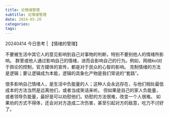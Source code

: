 ```yaml
---
title: 论情绪管理
subtitle: 论情绪管理
date: 2024-05-20
categories: 
tags: 
---
```

20240414 今日思考 | 【情绪的管理】

不要被生活中其它人的意见影响到自己对事物的判断，特别不要别他人的情绪所影响。
群里或他人通过影响自己的情绪，进而会影响自己的行为。例如，网络kol对于舆论的控制，官方媒体的宣传，都是对于民众的心智的影响。
克制情绪的方法是逻辑；要让逻辑成为本能，逻辑的具象化产物是我们常说的“套路”。

很多影响自己情绪人，是生活中负能量的人；这种人会永远存在，与他们相处最低成本的方法当然是远离他们，或者当成笑话来听。
但如果是自己的家人负能量，或者领导负能量，最好是可以劝慰他们。劝慰的方法很难，改变一个人很难。
如果劝的方式不得体，还会对对方造成二次伤害，甚至引起对方的敌意，吃力不讨好了。